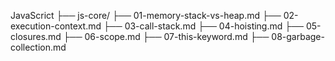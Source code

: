 JavaScrict 
    ├── js-core/
     ├── 01-memory-stack-vs-heap.md
     ├── 02-execution-context.md
     ├── 03-call-stack.md
     ├── 04-hoisting.md
     ├── 05-closures.md
     ├── 06-scope.md
     ├── 07-this-keyword.md
     ├── 08-garbage-collection.md